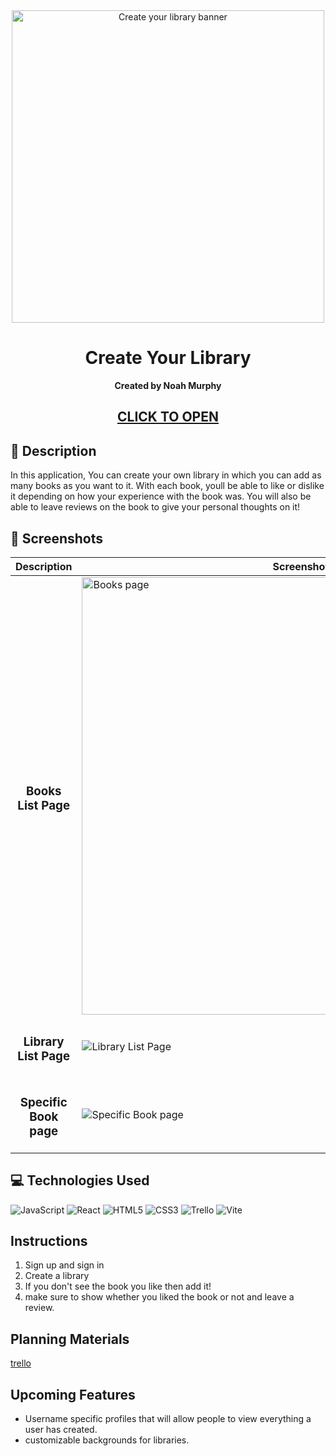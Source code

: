 <div align="center" id="banner">
    <img width="500" alt="Create your library banner" src="https://imgur.com/wlekb99.png">
</div>

<div align="center" id="header">

# Create Your Library
**Created by Noah Murphy**
## [CLICK TO OPEN](https://mlb-dream-team-e78ac4dad257.herokuapp.com)

</div>

## :pencil: Description
In this application, You can create your own library in which you can
add as many books as you want to it. With each book, youll be able to like or
dislike it depending on how your experience with the book was. You will also be able
to leave reviews on the book to give your personal thoughts on it!

 ## :camera_flash: Screenshots  

  |   Description | Screenshot | 
  |:-------------:| -----------|
  | <h3>Books List Page</h3> | <img alt="Books page" src="https://imgur.com/Ee7L5is.png" width="700">
  | <h3 align="center">Library List Page</h3> | <img alt="Library List Page" src="https://imgur.com/D8YawsB.png"> |
  | <h3 align="center">Specific Book page</h3> | <img alt="Specific Book page" src="https://imgur.com/6HBr5U3.png"> |

## :computer: Technologies Used

![JavaScript](https://img.shields.io/badge/-JavaScript-05122A?style=flat&logo=javascript)
![React](https://img.shields.io/badge/React-%2320232a.svg?logo=react&logoColor=%2361DAFB)
![HTML5](https://img.shields.io/badge/-HTML5-05122A?style=flat&logo=html5)
![CSS3](https://img.shields.io/badge/-CSS-05122A?style=flat&logo=css3)
![Trello](https://img.shields.io/badge/-Trello-05122A?style=flat&logo=trello)
![Vite](https://img.shields.io/badge/Vite-646CFF?logo=vite&logoColor=fff)

## Instructions
1. Sign up and sign in
2. Create a library
3. If you don't see the book you like then add it!
4. make sure to show whether you liked the book or not and leave a review.

## Planning Materials
[trello](https://trello.com/invite/b/66c6b52027f52b72fe7e39fb/ATTI1d003501496a0a5017b15cc20b133d6667AB94E2/mern-stack-library)

## Upcoming Features
- Username specific profiles that will allow people to view everything a user has created.
- customizable backgrounds for libraries.